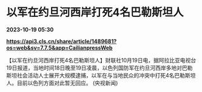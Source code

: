 # 以军在约旦河西岸打死4名巴勒斯坦人

**2023-10-19 05:30**

**https://api3.cls.cn/share/article/1489681?os=web&sv=7.7.5&app=CailianpressWeb**

【以军在约旦河西岸打死4名巴勒斯坦人】财联社10月19日电，据阿拉比亚电视台19日报道，当地时间18日晚至19日凌晨，以色列国防军在约旦河西岸多地对巴勒斯坦社会活动人士展开大规模逮捕，以军在与当地民众的冲突中打死4名巴勒斯坦人。目前以色列方面对此暂无回应。 (央视新闻)